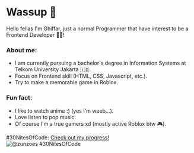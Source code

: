 # Wassup 👋
Hello fellas I'm Ghiffar, just a normal Programmer that have interest to be a Frontend Developer 🦹‍♂️!

### About me: 
- I am currently pursuing a bachelor's degree in Information Systems at Telkom University Jakarta 🇮🇩.
- Focus on Frontend skill (HTML, CSS, Javascript, etc.).
- Try to make a memorable game in Roblox.

### Fun fact: 
- I like to watch anime :) (yes I'm weeb...).
- Love listen to pop music.
- Of course I'm a true gamers xd (mostly active Roblox btw 🎮).


 #30NitesOfCode:
  [Check out my progress!](https://www.codedex.io/@zunzoes/30-nites-of-code)  
  ![@zunzoes #30NitesOfCode](https://www.codedex.io/api/petStatus?user=zunzoes)
